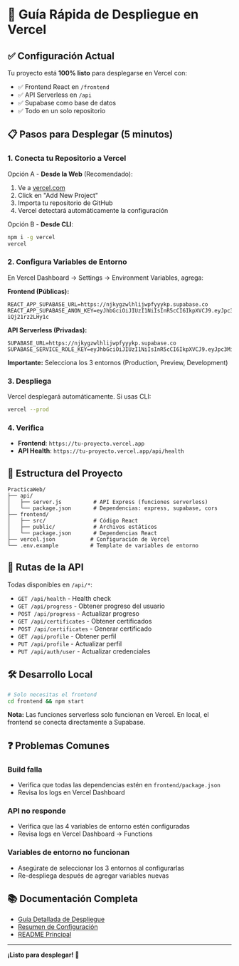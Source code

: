 # 🚀 Guía Rápida de Despliegue en Vercel

## ✅ Configuración Actual

Tu proyecto está **100% listo** para desplegarse en Vercel con:
- ✅ Frontend React en `/frontend`
- ✅ API Serverless en `/api`
- ✅ Supabase como base de datos
- ✅ Todo en un solo repositorio

## 📋 Pasos para Desplegar (5 minutos)

### 1. Conecta tu Repositorio a Vercel

Opción A - **Desde la Web** (Recomendado):
1. Ve a [vercel.com](https://vercel.com)
2. Click en "Add New Project"
3. Importa tu repositorio de GitHub
4. Vercel detectará automáticamente la configuración

Opción B - **Desde CLI**:
```bash
npm i -g vercel
vercel
```

### 2. Configura Variables de Entorno

En Vercel Dashboard → Settings → Environment Variables, agrega:

**Frontend (Públicas):**
```
REACT_APP_SUPABASE_URL=https://njkygzwlhlijwpfyyykp.supabase.co
REACT_APP_SUPABASE_ANON_KEY=eyJhbGciOiJIUzI1NiIsInR5cCI6IkpXVCJ9.eyJpc3MiOiJzdXBhYmFzZSIsInJlZiI6Im5qa3lnendsaGxpandwZnl5eWtwIiwicm9sZSI6ImFub24iLCJpYXQiOjE3NTk1NzYyOTUsImV4cCI6MjA3NTE1MjI5NX0.j2qS71QwogFfB4PcvK_480gxFp22B-iQj21rz2LHy1c
```

**API Serverless (Privadas):**
```
SUPABASE_URL=https://njkygzwlhlijwpfyyykp.supabase.co
SUPABASE_SERVICE_ROLE_KEY=eyJhbGciOiJIUzI1NiIsInR5cCI6IkpXVCJ9.eyJpc3MiOiJzdXBhYmFzZSIsInJlZiI6Im5qa3lnendsaGxpandwZnl5eWtwIiwicm9sZSI6InNlcnZpY2Vfcm9sZSIsImlhdCI6MTc1OTU3NjI5NSwiZXhwIjoyMDc1MTUyMjk1fQ.vxlJnvOKeaP_XUAD5rn0QBI7UXPZQvpaaocZnXO06Eg
```

**Importante:** Selecciona los 3 entornos (Production, Preview, Development)

### 3. Despliega

Vercel desplegará automáticamente. Si usas CLI:
```bash
vercel --prod
```

### 4. Verifica

- **Frontend**: `https://tu-proyecto.vercel.app`
- **API Health**: `https://tu-proyecto.vercel.app/api/health`

## 📁 Estructura del Proyecto

```
PracticaWeb/
├── api/
│   ├── server.js          # API Express (funciones serverless)
│   └── package.json       # Dependencias: express, supabase, cors
├── frontend/
│   ├── src/               # Código React
│   ├── public/            # Archivos estáticos
│   └── package.json       # Dependencias React
├── vercel.json           # Configuración de Vercel
└── .env.example          # Template de variables de entorno
```

## 🔗 Rutas de la API

Todas disponibles en `/api/*`:

- `GET /api/health` - Health check
- `GET /api/progress` - Obtener progreso del usuario
- `POST /api/progress` - Actualizar progreso
- `GET /api/certificates` - Obtener certificados
- `POST /api/certificates` - Generar certificado
- `GET /api/profile` - Obtener perfil
- `PUT /api/profile` - Actualizar perfil
- `PUT /api/auth/user` - Actualizar credenciales

## 🛠️ Desarrollo Local

```bash
# Solo necesitas el frontend
cd frontend && npm start
```

**Nota:** Las funciones serverless solo funcionan en Vercel. En local, el frontend se conecta directamente a Supabase.

## ❓ Problemas Comunes

### Build falla
- Verifica que todas las dependencias estén en `frontend/package.json`
- Revisa los logs en Vercel Dashboard

### API no responde
- Verifica que las 4 variables de entorno estén configuradas
- Revisa logs en Vercel Dashboard → Functions

### Variables de entorno no funcionan
- Asegúrate de seleccionar los 3 entornos al configurarlas
- Re-despliega después de agregar variables nuevas

## 📚 Documentación Completa

- [Guía Detallada de Despliegue](./VERCEL_DEPLOYMENT.md)
- [Resumen de Configuración](./DEPLOYMENT_SUMMARY.md)
- [README Principal](./README.md)

---

**¡Listo para desplegar! 🎉**
